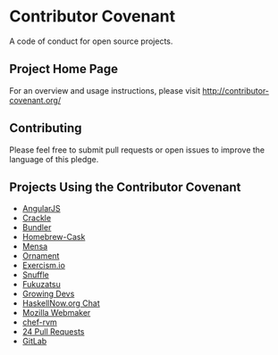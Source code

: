 Contributor Covenant
====================

A code of conduct for open source projects.

## Project Home Page

For an overview and usage instructions, please visit http://contributor-covenant.org/

## Contributing

Please feel free to submit pull requests or open issues to improve the language of this pledge.

## Projects Using the Contributor Covenant

* [AngularJS](https://github.com/angular/code-of-conduct)
* [Crackle](https://github.com/jordanekay/Crackle)
* [Bundler](https://github.com/bundler/bundler)
* [Homebrew-Cask](https://github.com/caskroom/homebrew-cask)
* [Mensa](https://github.com/jordanekay/Mensa)
* [Ornament](https://github.com/jordanekay/Ornament)
* [Exercism.io](https://github.com/exercism/exercism.io)
* [Snuffle](https://gitlab.com/coraline/snuffle/tree/master)
* [Fukuzatsu](https://gitlab.com/coraline/fukuzatsu/tree/master)
* [Growing Devs](https://github.com/growingdevs/growingdevs.github.io)
* [HaskellNow.org Chat](http://www.haskellnow.org/Chat)
* [Mozilla Webmaker](https://www.webmaker.org/)
* [chef-rvm](https://github.com/fnichol/chef-rvm)
* [24 Pull Requests](https://github.com/24pullrequests/24pullrequests)
* [GitLab](https://github.com/gitlabhq/gitlabhq)
